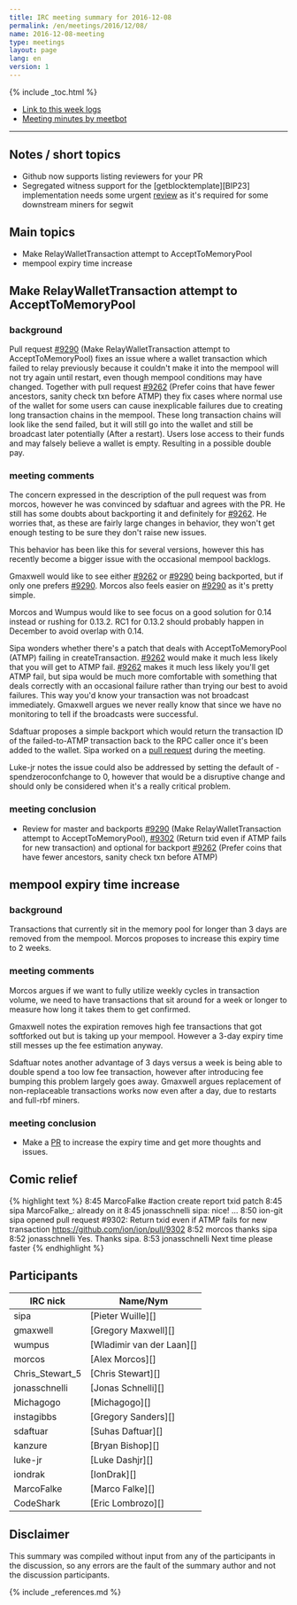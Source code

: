 ```yaml
---
title: IRC meeting summary for 2016-12-08
permalink: /en/meetings/2016/12/08/
name: 2016-12-08-meeting
type: meetings
layout: page
lang: en
version: 1
---
```

{% include _toc.html %}
 
- [Link to this week logs](https://botbot.me/freenode/ion-core-dev/2016-12-08/?msg=77680236&page=2)
- [Meeting minutes by meetbot](http://www.erisian.com.au/meetbot/ion-core-dev/2016/ion-core-dev.2016-12-08-19.00.html)
 
---

## Notes / short topics

- Github now supports listing reviewers for your PR
- Segregated witness support for the [getblocktemplate][BIP23] implementation needs some urgent [review](https://github.com/ion/libblkmaker/pull/6) as it's required for some downstream miners for segwit

## Main topics
 
- Make RelayWalletTransaction attempt to AcceptToMemoryPool
- mempool expiry time increase

## Make RelayWalletTransaction attempt to AcceptToMemoryPool

### background

Pull request [#9290][] (Make RelayWalletTransaction attempt to AcceptToMemoryPool) fixes an issue where a wallet transaction which failed to relay previously because it couldn't make it into the mempool will not try again until  restart, even though mempool conditions may have changed. Together with pull request [#9262][] (Prefer coins that have fewer ancestors, sanity check txn before ATMP) they fix cases where normal use of the wallet for some users can cause inexplicable failures due to creating long transaction chains in the mempool. These long transaction chains will look like the send failed, but it will still go into the wallet and still be broadcast later potentially (After a restart). Users lose access to their funds and may falsely believe a wallet is empty. Resulting in a possible double pay.

### meeting comments

The concern expressed in the description of the pull request was from morcos, however he was convinced by sdaftuar and agrees with the PR. He still has some doubts about backporting it and definitely for [#9262][]. He worries that, as these are fairly large changes in behavior, they won't get enough testing to be sure they don't raise new issues.

This behavior has been like this for several versions, however this has recently become a bigger issue with the occasional mempool backlogs.

Gmaxwell would like to see either [#9262][] or [#9290][] being backported, but if only one prefers [#9290][]. Morcos also feels easier on [#9290][] as it's pretty simple.

Morcos and Wumpus would like to see focus on a good solution for 0.14 instead or rushing for 0.13.2. RC1 for 0.13.2 should probably happen in December to avoid overlap with 0.14.

Sipa wonders whether there's a patch that deals with AcceptToMemoryPool (ATMP) failing in createTransaction. [#9262][] would make it much less likely that you will get to ATMP fail. [#9262][] makes it much less likely you'll get ATMP fail, but sipa would be much more comfortable with something that deals correctly with an occasional failure rather than trying our best to avoid failures. This way you'd know your transaction was not broadcast immediately. Gmaxwell argues we never really know that since we have no monitoring to tell if the broadcasts were successful.

Sdaftuar proposes a simple backport which would return the transaction ID of the failed-to-ATMP transaction back to the RPC caller once it's been added to the wallet. Sipa worked on a [pull request][#9302] during the meeting.

Luke-jr notes the issue could also be addressed by setting the default of -spendzeroconfchange to 0, however that would be a disruptive change and should only be considered when it's a really critical problem.

### meeting conclusion

- Review for master and backports [#9290][] (Make RelayWalletTransaction attempt to AcceptToMemoryPool), [#9302][] (Return txid even if ATMP fails for new transaction) and optional for backport [#9262][] (Prefer coins that have fewer ancestors, sanity check txn before ATMP)

## mempool expiry time increase

### background

Transactions that currently sit in the memory pool for longer than 3 days are removed from the mempool. Morcos proposes to increase this expiry time to 2 weeks.

### meeting comments

Morcos argues if we want to fully utilize weekly cycles in transaction volume, we need to have transactions that sit around for a week or longer to measure how long it takes them to get confirmed.

Gmaxwell notes the expiration removes high fee transactions that got softforked out but is taking up your mempool. However a 3-day expiry time still messes up the fee estimation anyway.

Sdaftuar notes another advantage of 3 days versus a week is being able to double spend a too low fee transaction, however after introducing fee bumping this problem largely goes away. Gmaxwell argues replacement of non-replaceable transactions works now even after a day, due to restarts and full-rbf miners.

### meeting conclusion

- Make a [PR][#9312] to increase the expiry time and get more thoughts and issues.

## Comic relief

{% highlight text %}
8:45  MarcoFalke      #action create report txid patch
8:45  sipa            MarcoFalke_: already on it
8:45 jonasschnelli    sipa: nice!
...
8:50 ion-git      sipa opened pull request #9302: Return txid even if ATMP fails for new transaction https://github.com/ion/ion/pull/9302
8:52 morcos           thanks sipa
8:52 jonasschnelli    Yes. Thanks sipa.
8:53 jonasschnelli    Next time please faster
{% endhighlight %}

## Participants
 
| IRC nick        | Name/Nym                  |
|-----------------|---------------------------|
| sipa            | [Pieter Wuille][]         |
| gmaxwell        | [Gregory Maxwell][]       |
| wumpus          | [Wladimir van der Laan][] |
| morcos          | [Alex Morcos][]           |
| Chris_Stewart_5 | [Chris Stewart][]         |
| jonasschnelli   | [Jonas Schnelli][]        |
| Michagogo       | [Michagogo][]             |
| instagibbs      | [Gregory Sanders][]       |
| sdaftuar        | [Suhas Daftuar][]         |
| kanzure         | [Bryan Bishop][]          |
| luke-jr         | [Luke Dashjr][]           |
| iondrak         | [IonDrak][]               |
| MarcoFalke      | [Marco Falke][]           |
| CodeShark       | [Eric Lombrozo][]         |

## Disclaimer
 
This summary was compiled without input from any of the participants in the discussion, so any errors are the fault of the summary author and not the discussion participants.

[#9290]: https://github.com/ion/ion/pull/9290
[#9262]: https://github.com/ion/ion/pull/9262
[#9302]: https://github.com/ion/ion/pull/9302
[#9312]: https://github.com/ion/ion/pull/9312

{% include _references.md %}
